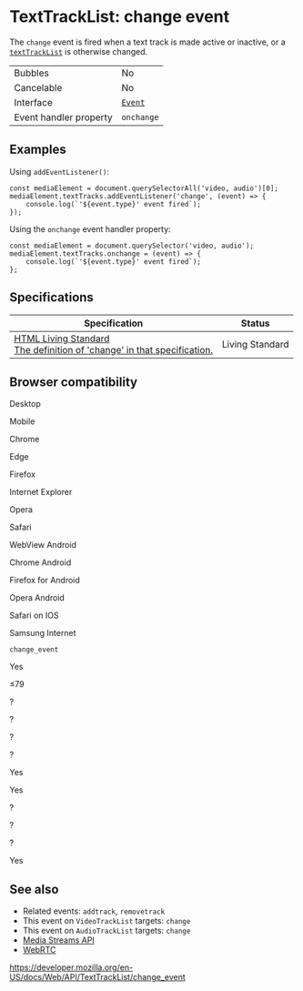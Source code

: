 TextTrackList: change event
===========================

The `change` event is fired when a text track is made active or inactive, or a [`textTrackList`](../texttracklist) is otherwise changed.

<table><tbody><tr class="odd"><td>Bubbles</td><td>No</td></tr><tr class="even"><td>Cancelable</td><td>No</td></tr><tr class="odd"><td>Interface</td><td><a href="../event"><code>Event</code></a></td></tr><tr class="even"><td>Event handler property</td><td><code>onchange</code></td></tr></tbody></table>

Examples
--------

Using `addEventListener()`:

    const mediaElement = document.querySelectorAll('video, audio')[0];
    mediaElement.textTracks.addEventListener('change', (event) => {
        console.log(`'${event.type}' event fired`);
    });

Using the `onchange` event handler property:

    const mediaElement = document.querySelector('video, audio');
    mediaElement.textTracks.onchange = (event) => {
        console.log(`'${event.type}' event fired`);
    };

Specifications
--------------

<table><thead><tr class="header"><th>Specification</th><th>Status</th></tr></thead><tbody><tr class="odd"><td><a href="https://html.spec.whatwg.org/multipage/media.html#event-media-change">HTML Living Standard<br />
<span class="small">The definition of 'change' in that specification.</span></a></td><td><span class="spec-living">Living Standard</span></td></tr></tbody></table>

Browser compatibility
---------------------

Desktop

Mobile

Chrome

Edge

Firefox

Internet Explorer

Opera

Safari

WebView Android

Chrome Android

Firefox for Android

Opera Android

Safari on IOS

Samsung Internet

`change_event`

Yes

≤79

?

?

?

?

Yes

Yes

?

?

?

Yes

See also
--------

-   Related events: `addtrack`, `removetrack`
-   This event on `VideoTrackList` targets: `change`
-   This event on `AudioTrackList` targets: `change`
-   [Media Streams API](../media_streams_api)
-   [WebRTC](../webrtc_api)

<a href="https://developer.mozilla.org/en-US/docs/Web/API/TextTrackList/change_event" class="_attribution-link">https://developer.mozilla.org/en-US/docs/Web/API/TextTrackList/change_event</a>
